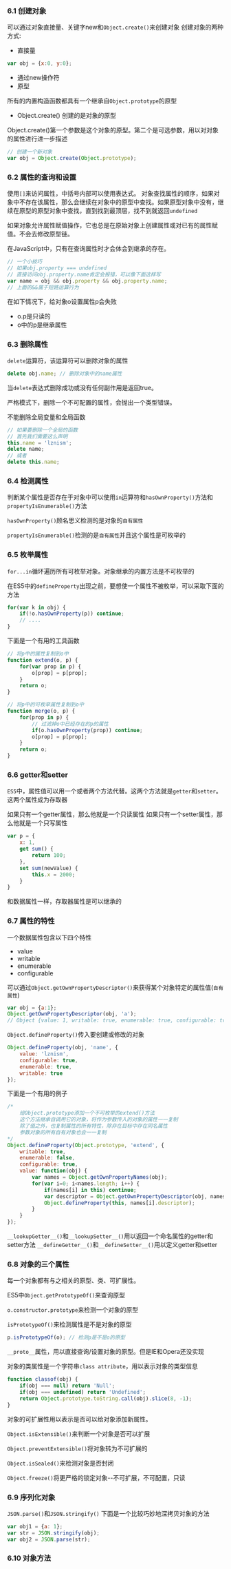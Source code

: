 ### 6.1 创建对象
可以通过对象直接量、关键字new和`Object.create()`来创建对象
创建对象的两种方式:
- 直接量

```js
var obj = {x:0, y:0};
```

- 通过new操作符
- 原型

所有的内置构造函数都具有一个继承自`Object.prototype`的原型

- Object.create() 创建的是对象的原型

Object.create()第一个参数是这个对象的原型。第二个是可选参数，用以对对象的属性进行进一步描述

```js
// 创建一个新对象
var obj = Object.create(Object.prototype);
```

### 6.2 属性的查询和设置
使用`[]`来访问属性，中括号内部可以使用表达式。
对象查找属性的顺序，如果对象中不存在该属性，那么会继续在对象中的原型中查找。如果原型对象中没有，继续在原型的原型对象中查找，直到找到最顶层，找不到就返回`undefined`

如果对象允许属性赋值操作，它也总是在原始对象上创建属性或对已有的属性赋值。不会去修改原型链。

在JavaScript中，只有在查询属性时才会体会到继承的存在。

```js
// 一个小技巧
// 如果obj.property === undefined
// 直接访问obj.property.name肯定会报错，可以像下面这样写
var name = obj && obj.property && obj.property.name;
// 上面的&&属于短路运算行为
```

在如下情况下，给对象o设置属性p会失败
- o.p是只读的
- o中的p是继承属性

### 6.3 删除属性
`delete`运算符，该运算符可以删除对象的属性

```js
delete obj.name; // 删除对象中的name属性
```

当`delete`表达式删除成功或没有任何副作用是返回true。

严格模式下，删除一个不可配置的属性，会抛出一个类型错误。

不能删除全局变量和全局函数

```js
// 如果要删除一个全局的函数
// 首先我们需要这么声明
this.name = 'lznism';
delete name;
// 或者
delete this.name;
```

### 6.4 检测属性
判断某个属性是否存在于对象中可以使用`in`运算符和`hasOwnProperty()`方法和`propertyIsEnumerable()`方法

`hasOwnProperty()`顾名思义检测的是对象的`自有属性`

`propertyIsEnumerable()`检测的是`自有属性`并且这个属性是可枚举的

### 6.5 枚举属性
`for...in`循环遍历所有可枚举对象。对象继承的内置方法是不可枚举的

在ES5中的`defineProperty`出现之前，要想使一个属性不被枚举，可以采取下面的方法

```js
for(var k in obj) {
    if(!o.hasOwnProperty(p)) continue;
    // ....
}
```

下面是一个有用的工具函数

```js
// 将p中的属性复制到o中
function extend(o, p) {
    for(var prop in p) {
        o[prop] = p[prop];
    }
    return o;
}

// 将p中的可枚举属性复制到o中
function merge(o, p) {
    for(prop in p) {
        // 过滤掉o中已经存在的p的属性
        if(o.hasOwnProperty(prop)) continue;
        o[prop] = p[prop];
    }
    return o;
}
```

### 6.6 getter和setter
`ES5`中，属性值可以用一个或者两个方法代替。这两个方法就是`getter`和`setter`。这两个属性成为存取器

如果只有一个getter属性，那么他就是一个只读属性
如果只有一个setter属性，那么他就是一个只写属性

```js
var p = {
    x: 1,
    get sum() {
        return 100;
    },
    set sum(newValue) {
        this.x = 2000;
    }
}
```

和数据属性一样，存取器属性是可以继承的

### 6.7 属性的特性
一个数据属性包含以下四个特性
- value
- writable
- enumerable
- configurable

可以通过`Object.getOwnPropertyDescriptor()`来获得某个对象特定的属性值(`自有属性`)

```js
var obj = {a:1}; 
Object.getOwnPropertyDescriptor(obj, 'a');
// Object {value: 1, writable: true, enumerable: true, configurable: true}
```

`Object.defineProperty()`传入要创建或修改的对象

```js
Object.defineProperty(obj, 'name', {
    value: 'lznism',
    configurable: true,
    enumerable: true,
    writable: true
});
```

下面是一个有用的例子

```js
/*
    给Object.prototype添加一个不可枚举的extend()方法
    这个方法继承自调用它的对象，将作为参数传入的对象的属性一一复制
    除了值之外，也复制属性的所有特性，除非在目标中存在同名属性
    参数对象的所有自有对象也会一一复制
*/
Object.defineProperty(Object.prototype, 'extend', {
    writable: true,
    enumerable: false,
    configurable: true,
    value: function(obj) {
        var names = Object.getOwnPropertyNames(obj);
        for(var i=0; i<names.length; i++) {
            if(names[i] in this) continue;
            var descriptor = Object.getOwnPropertyDescriptor(obj, names[i]);
            Object.defineProperty(this, names[i].descriptor);
        }
    }
});
```

`__lookupGetter__()`和`__lookupSetter__()`用以返回一个命名属性的getter和setter方法
`__defineGetter__()`和`__defineSetter__()`用以定义getter和setter

### 6.8 对象的三个属性
每一个对象都有与之相关的原型、类、可扩展性。

ES5中`Object.getPrototypeOf()`来查询原型

`o.constructor.prototype`来检测一个对象的原型

`isPrototypeOf()`来检测属性是不是对象的原型

```js
p.isPrototypeOf(o); // 检测p是不是o的原型
```

`__proto__`属性，用以直接查询/设置对象的原型。但是IE和Opera还没实现

对象的类属性是一个字符串`class attribute`，用以表示对象的类型信息

```js
function classof(obj) {
    if(obj === null) return 'Null';
    if(obj === undefined) return 'Undefined';
    return Object.prototype.toString.call(obj).slice(8, -1);
}
```

对象的可扩展性用以表示是否可以给对象添加新属性。

`Object.isExtensible()`来判断一个对象是否可以扩展

`Object.preventExtensible()`将对象转为不可扩展的

`Object.isSealed()`来检测对象是否封闭

`Object.freeze()`将更严格的锁定对象--不可扩展，不可配置，只读

### 6.9 序列化对象
`JSON.parse()`和`JSON.stringify()`
下面是一个比较巧妙地深拷贝对象的方法

```js
var obj1 = {a: 1};
var str = JSON.stringify(obj);
var obj2 = JSON.parse(str);
```

### 6.10 对象方法
